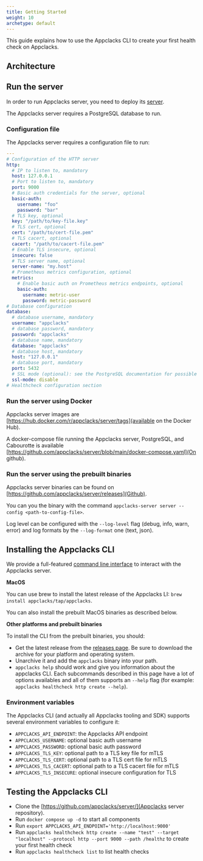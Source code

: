```yaml
---
title: Getting Started
weight: 10
archetype: default
---
```


This guide explains how to use the Appclacks CLI to create your first health check on Appclacks.

## Architecture

## Run the server

In order to run Appclacks server, you need to deploy its [server](https://github.com/appclacks/server).

The Appclacks server requires a PostgreSQL database to run.

### Configuration file

The Appclacks server requires a configuration file to run:

```yaml
---
# Configuration of the HTTP server
http:
  # IP to listen to, mandatory
  host: 127.0.0.1
  # Port to listen to, mandatory
  port: 9000
  # Basic auth credentials for the server, optional
  basic-auth:
    username: "foo"
    password: "bar"
  # TLS key, optional
  key: "/path/to/key-file.key"
  # TLS cert, optional
  cert: "/path/to/cert-file.pem"
  # TLS cacert, optional
  cacert: "/path/to/cacert-file.pem"
  # Enable TLS insecure, optional
  insecure: false
  # TLS server name, optional
  server-name: "my.host"
  # Prometheus metrics configuration, optional
  metrics:
    # Enable basic auth on Prometheus metrics endpoints, optional
    basic-auth:
      username: metric-user
      password: metric-password
# Database configuration
database:
  # database username, mandatory
  username: "appclacks"
  # database password, mandatory
  password: "appclacks"
  # database name, mandatory
  database: "appclacks"
  # database host, mandatory
  host: "127.0.0.1"
  # database port, mandatory
  port: 5432
  # SSL mode (optional): see the PostgreSQL documentation for possible values: https://www.postgresql.org/docs/current/libpq-ssl.html
  ssl-mode: disable
# Healthcheck configuration section
```

### Run the server using Docker

Appclacks server images are [https://hub.docker.com/r/appclacks/server/tags](available on the Docker Hub).

A docker-compose file running the Appclacks server, PostgreSQL, and Cabourotte is available [https://github.com/appclacks/server/blob/main/docker-compose.yaml](On github).

### Run the server using the prebuilt binaries

Appclacks server binaries can be found on [https://github.com/appclacks/server/releases](Github).

You can you the binary with the command `appclacks-server server --config <path-to-config-file>`.

Log level can be configured with the `--log-level` flag (debug, info, warn, error) and log formats by the `--log-format` one (text, json).

## Installing the Appclacks CLI

We provide a full-featured [command line interface](https://github.com/appclacks/cli) to interact with the Appclacks server.

**MacOS**

You can use brew to install the latest release of the Appclacks LI: `brew install appclacks/tap/appclacks`.

You can also install the prebuilt MacOS binaries as described below.

**Other platforms and prebuilt binaries**

To install the CLI from the prebuilt binaries, you should:

- Get the latest release from the [releases page](https://github.com/appclacks/cli/releases). Be sure to download the archive for your platform and operating system.
- Unarchive it and add the `appclacks` binary into your path.
- `appclacks help` should work and give you information about the appclacks CLI. Each subcommands described in this page have a lot of options availables and all of them supports an `--help` flag (for example: `appclacks healthcheck http create --help`).

### Environment variables

The Appclacks CLI (and actually all Appclacks tooling and SDK) supports several environment variables to configure it:

- `APPCLACKS_API_ENDPOINT`: the Appclacks API endpoint
- `APPCLACKS_USERNAME`: optional basic auth username
- `APPCLACKS_PASSWORD`: optional basic auth password
- `APPCLACKS_TLS_KEY`: optional path to a TLS key file for mTLS
- `APPCLACKS_TLS_CERT`: optional path to a TLS cert file for mTLS
- `APPCLACKS_TLS_CACERT`: optional path to a TLS cacert file for mTLS
- `APPCLACKS_TLS_INSECURE`: optional insecure configuration for TLS

## Testing the Appclacks CLI

- Clone the [https://github.com/appclacks/server/](Appclacks server repository).
- Run `docker compose up -d` to start all components
- Run `export APPCLACKS_API_ENDPOINT='http://localhost:9000'`
- Run `appclacks healthcheck http create --name "test" --target "localhost" --protocol http --port 9000 --path /healthz` to create your first health check
- Run `appclacks healthcheck list` to list health checks


